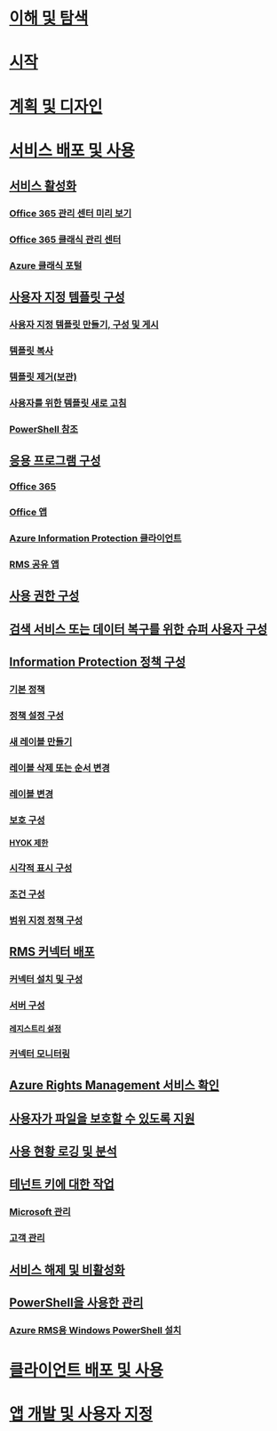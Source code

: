 # [이해 및 탐색](/information-protection/understand-explore/what-is-information-protection)
# [시작](/information-protection/get-started/requirements-azure-rms)
# [계획 및 디자인](/information-protection/plan-design/deployment-roadmap)
# [서비스 배포 및 사용](activate-service.md)
## [서비스 활성화](activate-service.md)
### [Office 365 관리 센터 미리 보기](activate-office365-preview.md)
### [Office 365 클래식 관리 센터](activate-office365-classic.md)
### [Azure 클래식 포털](activate-azure-classic.md)
## [사용자 지정 템플릿 구성](configure-custom-templates.md)
### [사용자 지정 템플릿 만들기, 구성 및 게시](create-template.md) 
### [템플릿 복사](copy-template.md)
### [템플릿 제거(보관)](remove-template.md) 
### [사용자를 위한 템플릿 새로 고침](refresh-templates.md)
### [PowerShell 참조](configure-templates-with-powershell.md)
## [응용 프로그램 구성](configure-applications.md)
### [Office 365](configure-office365.md)
### [Office 앱](configure-office-apps.md)
### [Azure Information Protection 클라이언트](configure-client.md)
### [RMS 공유 앱](configure-sharing-app.md)
## [사용 권한 구성](configure-usage-rights.md)
## [검색 서비스 또는 데이터 복구를 위한 슈퍼 사용자 구성](configure-super-users.md)
## [Information Protection 정책 구성](configure-policy.md)
### [기본 정책](configure-policy-default.md)
### [정책 설정 구성](configure-policy-settings.md)
### [새 레이블 만들기](configure-policy-new-label.md)
### [레이블 삭제 또는 순서 변경](configure-policy-delete-reorder.md)
### [레이블 변경](configure-policy-change-label.md)
### [보호 구성](configure-policy-protection.md)
#### [HYOK 제한](configure-adrms-restrictions.md)
### [시각적 표시 구성](configure-policy-markings.md)
### [조건 구성](configure-policy-classification.md)
### [범위 지정 정책 구성](configure-policy-scope.md)
## [RMS 커넥터 배포](deploy-rms-connector.md)
### [커넥터 설치 및 구성](install-configure-rms-connector.md)
### [서버 구성](configure-servers-rms-connector.md)
#### [레지스트리 설정](rms-connector-registry-settings.md)
### [커넥터 모니터링](monitor-rms-connector.md)
## [Azure Rights Management 서비스 확인](verify.md)
## [사용자가 파일을 보호할 수 있도록 지원](help-users.md)
## [사용 현황 로깅 및 분석](log-analyze-usage.md)
## [테넌트 키에 대한 작업](operations-tenant-key.md)
### [Microsoft 관리](operations-microsoft-managed-tenant-key.md)
### [고객 관리](operations-customer-managed-tenant-key.md)
## [서비스 해제 및 비활성화](decommission-deactivate.md)
## [PowerShell을 사용한 관리](administer-powershell.md)
### [Azure RMS용 Windows PowerShell 설치](install-powershell.md)
# [클라이언트 배포 및 사용](/information-protection/rms-client/use-client)
# [앱 개발 및 사용자 지정](/information-protection/develop/developers-guide)

